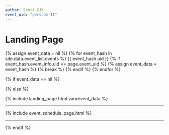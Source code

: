 ```yaml
---
author: Scott CJX
event_uid: "perscom-11"
---
```


# Landing Page

<!-- {% assign event_data = site.data.events.items[page.event_uid] %} -->

{% assign event_data = nil %}
{% for event_hash in site.data.event_list.events %}
  {{ event_hash.uid }}
  {% if event_hash.event_info.uid == page.event_uid %}
    {% assign event_data = event_hash %}
    {% break %}
  {% endif %}
{% endfor %}

{% if event_data == nil %}

{% else %}

{% include landing_page.html var=event_data %}

<hr>

{% include event_schedule_page.html %}

<hr>

{% endif %}
